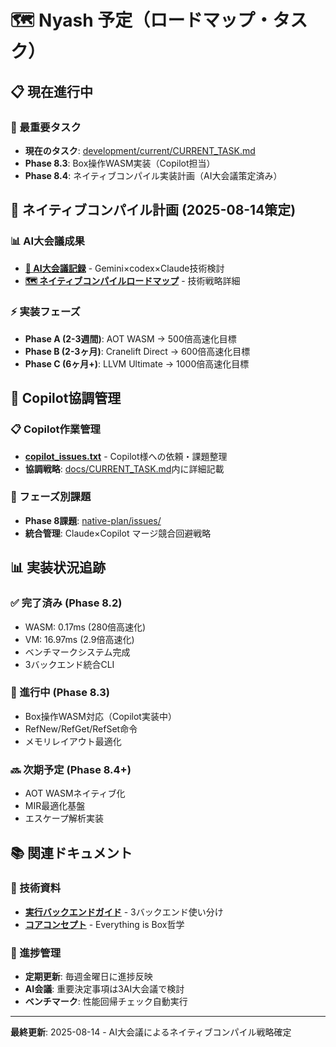 # 🗺️ Nyash 予定（ロードマップ・タスク）

## 📋 現在進行中

### 🎯 最重要タスク
- **現在のタスク**: [development/current/CURRENT_TASK.md](../current/CURRENT_TASK.md)
- **Phase 8.3**: Box操作WASM実装（Copilot担当）
- **Phase 8.4**: ネイティブコンパイル実装計画（AI大会議策定済み）

## 🚀 ネイティブコンパイル計画 (2025-08-14策定)

### 📊 AI大会議成果
- **[🤖 AI大会議記録](ai_conference_native_compilation_20250814.md)** - Gemini×codex×Claude技術検討
- **[🗺️ ネイティブコンパイルロードマップ](native-compilation-roadmap.md)** - 技術戦略詳細

### ⚡ 実装フェーズ
- **Phase A (2-3週間)**: AOT WASM → 500倍高速化目標
- **Phase B (2-3ヶ月)**: Cranelift Direct → 600倍高速化目標  
- **Phase C (6ヶ月+)**: LLVM Ultimate → 1000倍高速化目標

## 🤖 Copilot協調管理

### 📋 Copilot作業管理
- **[copilot_issues.txt](copilot_issues.txt)** - Copilot様への依頼・課題整理
- **協調戦略**: [docs/CURRENT_TASK.md](../CURRENT_TASK.md)内に詳細記載

### 🎯 フェーズ別課題
- **Phase 8課題**: [native-plan/issues/](native-plan/issues/)
- **統合管理**: Claude×Copilot マージ競合回避戦略

## 📊 実装状況追跡

### ✅ 完了済み (Phase 8.2)
- WASM: 0.17ms (280倍高速化) 
- VM: 16.97ms (2.9倍高速化)
- ベンチマークシステム完成
- 3バックエンド統合CLI

### 🚧 進行中 (Phase 8.3)
- Box操作WASM対応（Copilot実装中）
- RefNew/RefGet/RefSet命令
- メモリレイアウト最適化

### 🔜 次期予定 (Phase 8.4+)
- AOT WASMネイティブ化
- MIR最適化基盤
- エスケープ解析実装

## 📚 関連ドキュメント

### 📖 技術資料
- **[実行バックエンドガイド](../../reference/architecture/execution-backends.md)** - 3バックエンド使い分け
- **[コアコンセプト](../nyash_core_concepts.md)** - Everything is Box哲学

### 🔄 進捗管理
- **定期更新**: 毎週金曜日に進捗反映
- **AI会議**: 重要決定事項は3AI大会議で検討
- **ベンチマーク**: 性能回帰チェック自動実行

---

**最終更新**: 2025-08-14 - AI大会議によるネイティブコンパイル戦略確定
